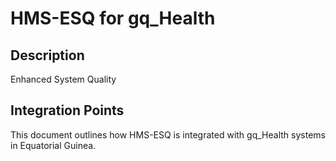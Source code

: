 # HMS-ESQ for gq_Health

## Description

Enhanced System Quality

## Integration Points

This document outlines how HMS-ESQ is integrated with gq_Health systems in Equatorial Guinea.

